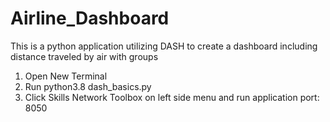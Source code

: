 # Airline_Dashboard
This is a python application utilizing DASH to create a dashboard including distance traveled by air with groups

1) Open New Terminal
2) Run python3.8 dash_basics.py
3) Click Skills Network Toolbox on left side menu and run application port: 8050

